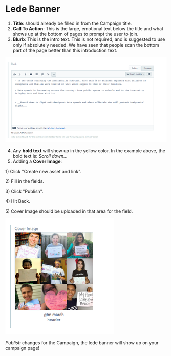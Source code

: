 # Lede Banner

1.  **Title**: should already be filled in from the Campaign title.
2.  **Call To Action**: This is the large, emotional text below the title and what shows up at the bottom of pages to prompt the user to join.
3.  **Blurb**: This is the intro text. This is not required, and is suggested to use only if absolutely needed. We have seen that people scan the bottom part of the page better than this introduction text.

![Blurb](../../.gitbook/assets/campaign-blurb-field.png)

4.  Any **bold text** will show up in the yellow color. In the example above, the bold text is: _Scroll down…_
5.  Adding a **Cover Image**:

1\) Click "Create new asset and link".

2\) Fill in the fields.

3\) Click "Publish".

4\) Hit Back.

5\) Cover Image should be uploaded in that area for the field.

![Header image](../../.gitbook/assets/cover-image-field.png)

_Publish_ changes for the Campaign, the lede banner will show up on your campaign page!
